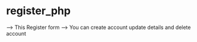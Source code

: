 # register_php

--> This Register form 
--> You can create account update details and delete account
